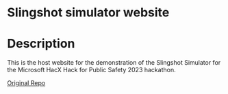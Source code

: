 # Slingshot simulator website

# Description
This is the host website for the demonstration of the Slingshot Simulator for the Microsoft HacX Hack for Public Safety 2023 hackathon.

[Original Repo](https://github.com/Beese-Churger/HACX-Projectile-Sim)
